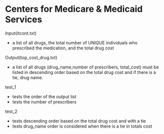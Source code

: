 # Centers for Medicare & Medicaid Services
Input(itcont.txt) 
- a list of all drugs, the total number of UNIQUE individuals who prescribed the medication, and the total drug cost

Output(top_cost_drug.txt) 
- a list of all drugs (drug_name,number of prescribers, total_cost) must be listed in descending order based on the total drug cost and if there is a tie, drug name.


test_1
- tests the order of the output list
- tests the number of prescribers

test_2
- tests descending order based on the total drug cost and with a tie
- tests drug_name order is considered when there is a tie in totals cost 
